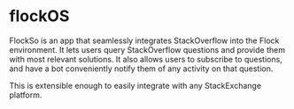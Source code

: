 # flockOS
FlockSo is an app that seamlessly integrates StackOverflow into the Flock environment. It lets users query StackOverflow questions and provide them with most relevant solutions. It also allows users to subscribe to questions, and have a bot conveniently notify them of any activity on that question. 

This is extensible enough to easily integrate with any StackExchange platform.




